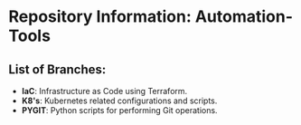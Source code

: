 # Repository Information: Automation-Tools

## List of Branches:

- **IaC**: Infrastructure as Code using Terraform.
- **K8's**: Kubernetes related configurations and scripts.
- **PYGIT**: Python scripts for performing Git operations.